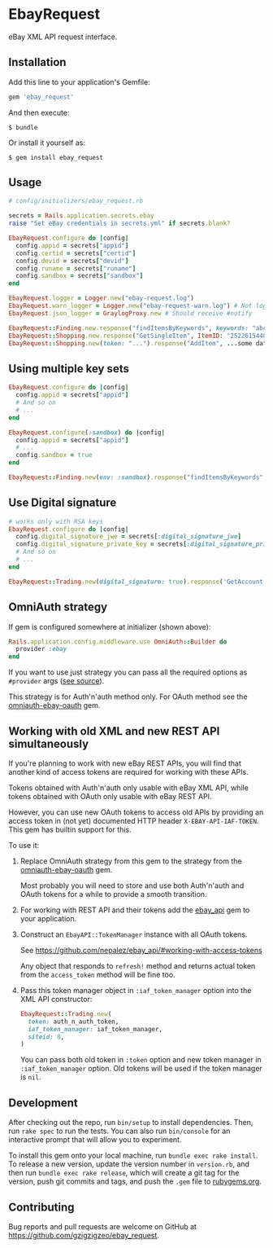 # EbayRequest

eBay XML API request interface.

## Installation

Add this line to your application's Gemfile:

```ruby
gem 'ebay_request'
```

And then execute:

    $ bundle

Or install it yourself as:

    $ gem install ebay_request

## Usage

```ruby
# config/initializers/ebay_request.rb

secrets = Rails.application.secrets.ebay
raise "Set eBay credentials in secrets.yml" if secrets.blank?

EbayRequest.configure do |config|
  config.appid = secrets["appid"]
  config.certid = secrets["certid"]
  config.devid = secrets["devid"]
  config.runame = secrets["runame"]
  config.sandbox = secrets["sandbox"]
end

EbayRequest.logger = Logger.new("ebay-request.log")
EbayRequest.warn_logger = Logger.new("ebay-request-warn.log") # Not logged otherwise
EbayRequest.json_logger = GraylogProxy.new # Should receive #notify
```

```ruby
EbayRequest::Finding.new.response("findItemsByKeywords", keywords: "abc")
EbayRequest::Shopping.new.response("GetSingleItem", ItemID: "252261544055")
EbayRequest::Shopping.new(token: "...").response("AddItem", ...some data...)
```

## Using multiple key sets

```ruby
EbayRequest.configure do |config|
  config.appid = secrets["appid"]
  # And so on
  # ...
end

EbayRequest.configure(:sandbox) do |config|
  config.appid = secrets["appid"]
  # ...
  config.sandbox = true  
end

EbayRequest::Finding.new(env: :sandbox).response("findItemsByKeywords", keywords: "abc")
```

## Use Digital signature

```ruby
# works only with RSA keys
EbayRequest.configure do |config|
  config.digital_signature_jwe = secrets[:digital_signature_jwe]
  config.digital_signature_private_key = secrets[:digital_signature_private_key]
  # And so on
  # ...
end

EbayRequest::Trading.new(digital_signature: true).response('GetAccount', ...some data...)
```



## OmniAuth strategy

If gem is configured somewhere at initializer (shown above):

```ruby
Rails.application.config.middleware.use OmniAuth::Builder do
  provider :ebay
end
```

If you want to use just strategy you can pass all the required options as `#provider` args ([see source](https://github.com/gzigzigzeo/ebay_request/blob/master/lib/omniauth/strategies/ebay.rb#L4)).

This strategy is for Auth'n'auth method only. For OAuth method see the [omniauth-ebay-oauth](https://github.com/evilmartians/omniauth-ebay-oauth) gem.


## Working with old XML and new REST API simultaneously

If you're planning to work with new eBay REST APIs, you will find that another kind of access tokens are required for working with these APIs.

Tokens obtained with Auth'n'auth only usable with eBay XML API, while tokens obtained with OAuth only usable with eBay REST API.

However, you can use new OAuth tokens to access old APIs by providing an access token in (not yet) documented HTTP header `X-EBAY-API-IAF-TOKEN`. This gem has builtin support for this.

To use it:

 1. Replace OmniAuth strategy from this gem to the strategy from the [omniauth-ebay-oauth](https://github.com/evilmartians/omniauth-ebay-oauth) gem.

    Most probably you will need to store and use both Auth'n'auth and OAuth tokens for a while to provide a smooth transition.

 2. For working with REST API and their tokens add the [ebay_api](https://github.com/nepalez/ebay_api/) gem to your application.

 3. Construct an `EbayAPI::TokenManager` instance with all OAuth tokens.

    See https://github.com/nepalez/ebay_api/#working-with-access-tokens

    Any object that responds to `refresh!` method and returns actual token from the `access_token` method will be fine too.

 4. Pass this token manager object in `:iaf_token_manager` option into the XML API constructor:

    ```ruby
    EbayRequest::Trading.new(
      token: auth_n_auth_token,
      iaf_token_manager: iaf_token_manager,
      siteid: 0,
    )
    ```

    You can pass both old token in `:token` option and new token manager in `:iaf_token_manager` option. Old tokens will be used if the token manager is `nil`.


## Development

After checking out the repo, run `bin/setup` to install dependencies. Then, run `rake spec` to run the tests. You can also run `bin/console` for an interactive prompt that will allow you to experiment.

To install this gem onto your local machine, run `bundle exec rake install`. To release a new version, update the version number in `version.rb`, and then run `bundle exec rake release`, which will create a git tag for the version, push git commits and tags, and push the `.gem` file to [rubygems.org](https://rubygems.org).

## Contributing

Bug reports and pull requests are welcome on GitHub at https://github.com/gzigzigzeo/ebay_request.

